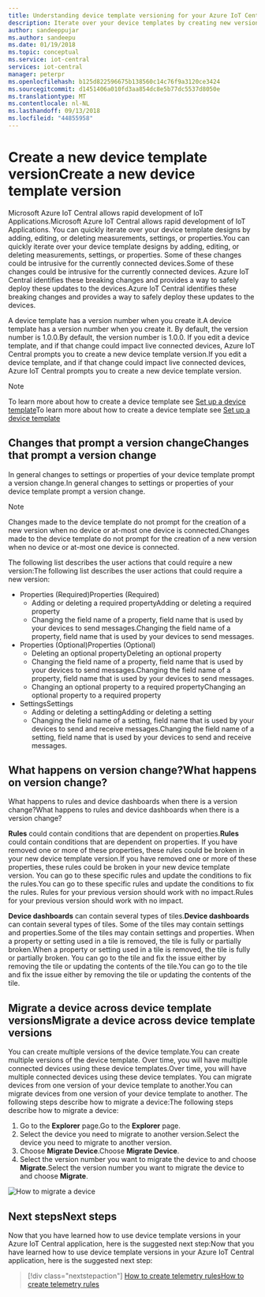 ```yaml
---
title: Understanding device template versioning for your Azure IoT Central apps | Microsoft Docs
description: Iterate over your device templates by creating new versions and without impacting your live connected devices
author: sandeeppujar
ms.author: sandeepu
ms.date: 01/19/2018
ms.topic: conceptual
ms.service: iot-central
services: iot-central
manager: peterpr
ms.openlocfilehash: b125d822596675b138560c14c76f9a3120ce3424
ms.sourcegitcommit: d1451406a010fd3aa854dc8e5b77dc5537d8050e
ms.translationtype: MT
ms.contentlocale: nl-NL
ms.lasthandoff: 09/13/2018
ms.locfileid: "44855958"
---
```

# <a name="create-a-new-device-template-version"></a><span data-ttu-id="f7510-103">Create a new device template version</span><span class="sxs-lookup"><span data-stu-id="f7510-103">Create a new device template version</span></span>

<span data-ttu-id="f7510-104">Microsoft Azure IoT Central allows rapid development of IoT Applications.</span><span class="sxs-lookup"><span data-stu-id="f7510-104">Microsoft Azure IoT Central allows rapid development of IoT Applications.</span></span> <span data-ttu-id="f7510-105">You can quickly iterate over your device template designs by adding, editing, or deleting measurements, settings, or properties.</span><span class="sxs-lookup"><span data-stu-id="f7510-105">You can quickly iterate over your device template designs by adding, editing, or deleting measurements, settings, or properties.</span></span> <span data-ttu-id="f7510-106">Some of these changes could be intrusive for the currently connected devices.</span><span class="sxs-lookup"><span data-stu-id="f7510-106">Some of these changes could be intrusive for the currently connected devices.</span></span> <span data-ttu-id="f7510-107">Azure IoT Central identifies these breaking changes and provides a way to safely deploy these updates to the devices.</span><span class="sxs-lookup"><span data-stu-id="f7510-107">Azure IoT Central identifies these breaking changes and provides a way to safely deploy these updates to the devices.</span></span>

<span data-ttu-id="f7510-108">A device template has a version number when you create it.</span><span class="sxs-lookup"><span data-stu-id="f7510-108">A device template has a version number when you create it.</span></span> <span data-ttu-id="f7510-109">By default, the version number is 1.0.0.</span><span class="sxs-lookup"><span data-stu-id="f7510-109">By default, the version number is 1.0.0.</span></span> <span data-ttu-id="f7510-110">If you edit a device template, and if that change could impact live connected devices, Azure IoT Central prompts you to create a new device template version.</span><span class="sxs-lookup"><span data-stu-id="f7510-110">If you edit a device template, and if that change could impact live connected devices, Azure IoT Central prompts you to create a new device template version.</span></span>

> [!NOTE]
> <span data-ttu-id="f7510-111">To learn more about how to create a device template see [Set up a device template](howto-set-up-template.md)</span><span class="sxs-lookup"><span data-stu-id="f7510-111">To learn more about how to create a device template see [Set up a device template](howto-set-up-template.md)</span></span>

## <a name="changes-that-prompt-a-version-change"></a><span data-ttu-id="f7510-112">Changes that prompt a version change</span><span class="sxs-lookup"><span data-stu-id="f7510-112">Changes that prompt a version change</span></span>

<span data-ttu-id="f7510-113">In general changes to settings or properties of your device template prompt a version change.</span><span class="sxs-lookup"><span data-stu-id="f7510-113">In general changes to settings or properties of your device template prompt a version change.</span></span>

> [!NOTE]
> <span data-ttu-id="f7510-114">Changes made to the device template do not prompt for the creation of a new version when no device or at-most one device is connected.</span><span class="sxs-lookup"><span data-stu-id="f7510-114">Changes made to the device template do not prompt for the creation of a new version when no device or at-most one device is connected.</span></span>

<span data-ttu-id="f7510-115">The following list describes the user actions that could require a new version:</span><span class="sxs-lookup"><span data-stu-id="f7510-115">The following list describes the user actions that could require a new version:</span></span>

* <span data-ttu-id="f7510-116">Properties (Required)</span><span class="sxs-lookup"><span data-stu-id="f7510-116">Properties (Required)</span></span>
    * <span data-ttu-id="f7510-117">Adding or deleting a required property</span><span class="sxs-lookup"><span data-stu-id="f7510-117">Adding or deleting a required property</span></span>
    * <span data-ttu-id="f7510-118">Changing the field name of a property, field name that is used by your devices to send messages.</span><span class="sxs-lookup"><span data-stu-id="f7510-118">Changing the field name of a property, field name that is used by your devices to send messages.</span></span>
*  <span data-ttu-id="f7510-119">Properties (Optional)</span><span class="sxs-lookup"><span data-stu-id="f7510-119">Properties (Optional)</span></span>
    * <span data-ttu-id="f7510-120">Deleting an optional property</span><span class="sxs-lookup"><span data-stu-id="f7510-120">Deleting an optional property</span></span>
    * <span data-ttu-id="f7510-121">Changing the field name of a property, field name that is used by your devices to send messages.</span><span class="sxs-lookup"><span data-stu-id="f7510-121">Changing the field name of a property, field name that is used by your devices to send messages.</span></span>
    * <span data-ttu-id="f7510-122">Changing an optional property to a required property</span><span class="sxs-lookup"><span data-stu-id="f7510-122">Changing an optional property to a required property</span></span>
*  <span data-ttu-id="f7510-123">Settings</span><span class="sxs-lookup"><span data-stu-id="f7510-123">Settings</span></span>
    * <span data-ttu-id="f7510-124">Adding or deleting a setting</span><span class="sxs-lookup"><span data-stu-id="f7510-124">Adding or deleting a setting</span></span>
    * <span data-ttu-id="f7510-125">Changing the field name of a setting, field name that is used by your devices to send and receive messages.</span><span class="sxs-lookup"><span data-stu-id="f7510-125">Changing the field name of a setting, field name that is used by your devices to send and receive messages.</span></span>

## <a name="what-happens-on-version-change"></a><span data-ttu-id="f7510-126">What happens on version change?</span><span class="sxs-lookup"><span data-stu-id="f7510-126">What happens on version change?</span></span>

<span data-ttu-id="f7510-127">What happens to rules and device dashboards when there is a version change?</span><span class="sxs-lookup"><span data-stu-id="f7510-127">What happens to rules and device dashboards when there is a version change?</span></span>

<span data-ttu-id="f7510-128">**Rules** could contain conditions that are dependent on properties.</span><span class="sxs-lookup"><span data-stu-id="f7510-128">**Rules** could contain conditions that are dependent on properties.</span></span> <span data-ttu-id="f7510-129">If you have removed one or more of these properties, these rules could be broken in your new device template version.</span><span class="sxs-lookup"><span data-stu-id="f7510-129">If you have removed one or more of these properties, these rules could be broken in your new device template version.</span></span> <span data-ttu-id="f7510-130">You can go to these specific rules and update the conditions to fix the rules.</span><span class="sxs-lookup"><span data-stu-id="f7510-130">You can go to these specific rules and update the conditions to fix the rules.</span></span> <span data-ttu-id="f7510-131">Rules for your previous version should work with no impact.</span><span class="sxs-lookup"><span data-stu-id="f7510-131">Rules for your previous version should work with no impact.</span></span>

<span data-ttu-id="f7510-132">**Device dashboards** can contain several types of tiles.</span><span class="sxs-lookup"><span data-stu-id="f7510-132">**Device dashboards** can contain several types of tiles.</span></span> <span data-ttu-id="f7510-133">Some of the tiles may contain settings and properties.</span><span class="sxs-lookup"><span data-stu-id="f7510-133">Some of the tiles may contain settings and properties.</span></span> <span data-ttu-id="f7510-134">When a property or setting used in a tile is removed, the tile is fully or partially broken.</span><span class="sxs-lookup"><span data-stu-id="f7510-134">When a property or setting used in a tile is removed, the tile is fully or partially broken.</span></span> <span data-ttu-id="f7510-135">You can go to the tile and fix the issue either by removing the tile or updating the contents of the tile.</span><span class="sxs-lookup"><span data-stu-id="f7510-135">You can go to the tile and fix the issue either by removing the tile or updating the contents of the tile.</span></span>

## <a name="migrate-a-device-across-device-template-versions"></a><span data-ttu-id="f7510-136">Migrate a device across device template versions</span><span class="sxs-lookup"><span data-stu-id="f7510-136">Migrate a device across device template versions</span></span>

<span data-ttu-id="f7510-137">You can create multiple versions of the device template.</span><span class="sxs-lookup"><span data-stu-id="f7510-137">You can create multiple versions of the device template.</span></span> <span data-ttu-id="f7510-138">Over time, you will have multiple connected devices using these device templates.</span><span class="sxs-lookup"><span data-stu-id="f7510-138">Over time, you will have multiple connected devices using these device templates.</span></span> <span data-ttu-id="f7510-139">You can migrate devices from one version of your device template to another.</span><span class="sxs-lookup"><span data-stu-id="f7510-139">You can migrate devices from one version of your device template to another.</span></span> <span data-ttu-id="f7510-140">The following steps describe how to migrate a device:</span><span class="sxs-lookup"><span data-stu-id="f7510-140">The following steps describe how to migrate a device:</span></span>

1. <span data-ttu-id="f7510-141">Go to the **Explorer** page.</span><span class="sxs-lookup"><span data-stu-id="f7510-141">Go to the **Explorer** page.</span></span>
1. <span data-ttu-id="f7510-142">Select the device you need to migrate to another version.</span><span class="sxs-lookup"><span data-stu-id="f7510-142">Select the device you need to migrate to another version.</span></span>
1. <span data-ttu-id="f7510-143">Choose **Migrate Device**.</span><span class="sxs-lookup"><span data-stu-id="f7510-143">Choose **Migrate Device**.</span></span>
1. <span data-ttu-id="f7510-144">Select the version number you want to migrate the device to and choose **Migrate**.</span><span class="sxs-lookup"><span data-stu-id="f7510-144">Select the version number you want to migrate the device to and choose **Migrate**.</span></span>

![How to migrate a device](media\howto-version-devicetemplate\pick-version.png)

## <a name="next-steps"></a><span data-ttu-id="f7510-146">Next steps</span><span class="sxs-lookup"><span data-stu-id="f7510-146">Next steps</span></span>

<span data-ttu-id="f7510-147">Now that you have learned how to use device template versions in your Azure IoT Central application, here is the suggested next step:</span><span class="sxs-lookup"><span data-stu-id="f7510-147">Now that you have learned how to use device template versions in your Azure IoT Central application, here is the suggested next step:</span></span>

> [!div class="nextstepaction"]
> [<span data-ttu-id="f7510-148">How to create telemetry rules</span><span class="sxs-lookup"><span data-stu-id="f7510-148">How to create telemetry rules</span></span>](howto-create-telemetry-rules.md)